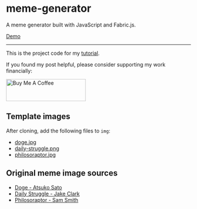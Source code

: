 # meme-generator

A meme generator built with JavaScript and Fabric.js.

[Demo](https://practical-aryabhata-01d1d0.netlify.app/)

---

This is the project code for my [tutorial](https://www.zachsnoek.com/blog/how-to-build-a-meme-generator-with-javascript-and-fabricjs).

If you found my post helpful, please consider supporting my work financially:

<a href="https://www.buymeacoffee.com/zachsnoek" target="_blank"><img src="https://cdn.buymeacoffee.com/buttons/v2/default-violet.png" alt="Buy Me A Coffee" style="height: 60px !important;width: 217px !important;" ></a>

## Template images

After cloning, add the following files to `img`:

-   [doge.jpg](https://pds.exblog.jp/pds/1/201002/12/90/a0126590_22301391.jpg)
-   [daily-struggle.png](https://i.imgflip.com/sxycb.jpg?a452736)
-   [philosoraptor.jpg](https://imgflip.com/s/meme/Philosoraptor.jpg)

## Original meme image sources

-   [Doge - Atsuko Sato](https://kabosu112.exblog.jp/9944144/)
-   [Daily Struggle - Jake Clark](https://jake-clark.tumblr.com/post/100946716432)
-   [Philosoraptor - Sam Smith](https://web.archive.org/web/20091206061155/http://lonelydinosaur.com/apparel/philosoraptor.html)

